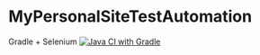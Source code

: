 # MyPersonalSiteTestAutomation 
 Gradle + Selenium
[![Java CI with Gradle](https://github.com/Alexander-Berg/MyPersonalSiteAutomationGradle/actions/workflows/gradle.yml/badge.svg)](https://github.com/Alexander-Berg/MyPersonalSiteAutomationGradle/actions/workflows/gradle.yml)

